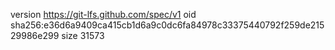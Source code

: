 version https://git-lfs.github.com/spec/v1
oid sha256:e36d6a9409ca415cb1d6a9c0dc6fa84978c33375440792f259de21529986e299
size 31573
